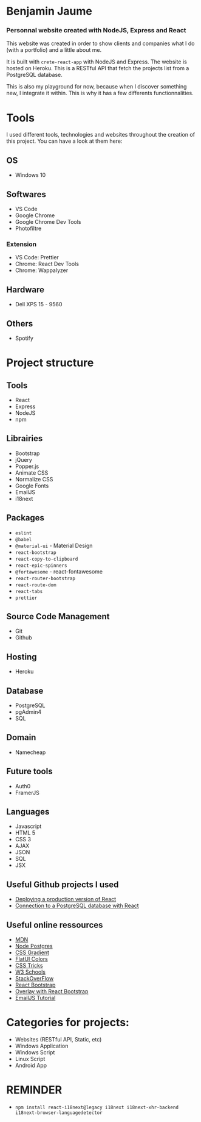 # Benjamin Jaume

### Personnal website created with NodeJS, Express and React

This website was created in order to show clients and companies what I do (with a portfolio) and a little about me.

It is built with `crete-react-app` with NodeJS and Express. The website is hosted on Heroku. This is a RESTful API that fetch the projects list from a PostgreSQL database.

This is also my playground for now, because when I discover something new, I integrate it within. This is why it has a few differents functionnalities.

# Tools

I used different tools, technologies and websites throughout the creation of this project. You can have a look at them here:

## OS

- Windows 10

## Softwares

- VS Code
- Google Chrome
- Google Chrome Dev Tools
- Photofiltre

### Extension

- VS Code: Prettier
- Chrome: React Dev Tools
- Chrome: Wappalyzer

## Hardware

- Dell XPS 15 - 9560

## Others

- Spotify

# Project structure

## Tools

- React
- Express
- NodeJS
- npm

## Librairies

- Bootstrap
- jQuery
- Popper.js
- Animate CSS
- Normalize CSS
- Google Fonts
- EmailJS
- i18next

## Packages

- `eslint`
- `@babel`
- `@material-ui` - Material Design
- `react-bootstrap`
- `react-copy-to-clipboard`
- `react-epic-spinners`
- `@fortawesome` - react-fontawesome
- `react-router-bootstrap`
- `react-route-dom`
- `react-tabs`
- `prettier`

## Source Code Management

- Git
- Github

## Hosting

- Heroku

## Database

- PostgreSQL
- pgAdmin4
- SQL

## Domain

- Namecheap

## Future tools

- Auth0
- FramerJS

## Languages

- Javascript
- HTML 5
- CSS 3
- AJAX
- JSON
- SQL
- JSX

## Useful Github projects I used

- [Deploying a production version of React](https://github.com/mars/heroku-cra-node)
- [Connection to a PostgreSQL database with React](https://github.com/Malldoror/react-postgres-boilerplate)

## Useful online ressources

- [MDN](https://developer.mozilla.org/en-US/)
- [Node Postgres](https://node-postgres.com/)
- [CSS Gradient](https://cssgradient.io/)
- [FlatUI Colors](https://flatuicolors.com/)
- [CSS Tricks](https://css-tricks.com/)
- [W3 Schools](https://www.w3schools.com/)
- [StackOverFlow](https://stackoverflow.com/)
- [React Bootstrap](https://react-bootstrap.github.io/)
- [Overlay with React Bootstrap](https://codesandbox.io/s/react-bootstrap-popover-dismiss-byizk)
- [EmailJS Tutorial](https://blog.mailtrap.io/react-send-email/)

# Categories for projects:

- Websites (RESTful API, Static, etc)
- Windows Application
- Windows Script
- Linux Script
- Android App

# REMINDER

- `npm install react-i18next@legacy i18next i18next-xhr-backend i18next-browser-languagedetector`
